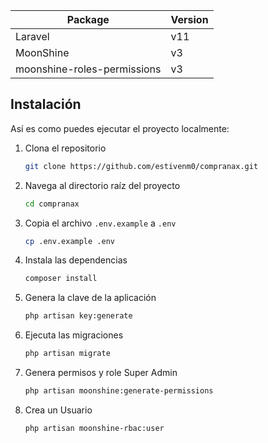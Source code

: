 Package | Version
--- | ---
Laravel | v11
MoonShine  | v3
moonshine-roles-permissions | v3

## Instalación
Así es como puedes ejecutar el proyecto localmente:

1. Clona el repositorio
    ```sh
    git clone https://github.com/estivenm0/compranax.git
    ```

2. Navega al directorio raíz del proyecto
    ```sh
    cd compranax
    ```

3. Copia el archivo `.env.example` a `.env`
    ```sh
    cp .env.example .env
    ```


4. Instala las dependencias
    ```sh
    composer install
    ```

5. Genera la clave de la aplicación
    ```sh
    php artisan key:generate
    ```

6. Ejecuta las migraciones
    ```sh
    php artisan migrate
    ```

7. Genera permisos y role Super Admin
    ```sh
    php artisan moonshine:generate-permissions
    ```

8. Crea un Usuario
    ```sh
    php artisan moonshine-rbac:user
    ```